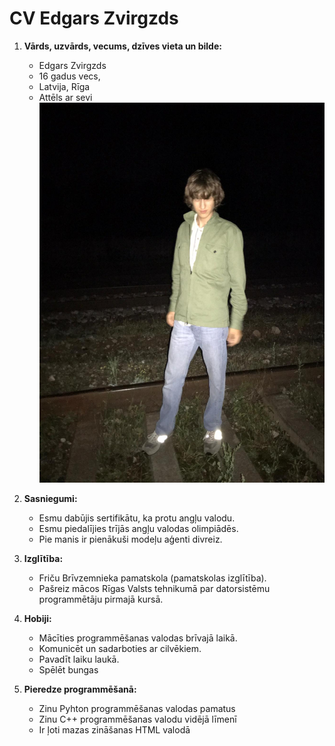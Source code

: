 # CV Edgars Zvirgzds

1. **Vārds, uzvārds, vecums, dzīves vieta un bilde:**
    * Edgars Zvirgzds 
    * 16 gadus vecs, 
    * Latvija, Rīga
    * Attēls ar sevi ![cv_attels](https://raw.githubusercontent.com/EZvirgzdsDP1-2/CVEZvirgzds/main/cvattels.png)
    

2. **Sasniegumi:** 
    * Esmu dabūjis sertifikātu, ka protu angļu valodu.
    * Esmu piedalījies trījās angļu valodas olimpiādēs.
    * Pie manis ir pienākuši modeļu aģenti divreiz. 


3. **Izglītība:** 
    * Friču Brīvzemnieka pamatskola (pamatskolas izglītība).
    * Pašreiz mācos Rīgas Valsts tehnikumā par datorsistēmu programmētāju pirmajā kursā.


4. **Hobiji:**
    * Mācīties programmēšanas valodas brīvajā laikā.
    * Komunicēt un sadarboties ar cilvēkiem.
    * Pavadīt laiku laukā.
    * Spēlēt bungas

5. **Pieredze programmēšanā:**
    * Zinu Pyhton programmēšanas valodas pamatus
    * Zinu C++ programmēšanas valodu vidējā līmenī
    * Ir ļoti mazas zināšanas HTML valodā
